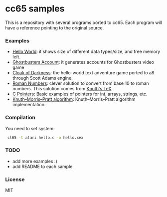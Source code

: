 #  cc65 samples

This is a repository with several programs ported to cc65. 
Each program will have a reference pointing to the original source.

### Examples

 * [Hello World](https://github.com/devwebcl/cc65-samples/blob/master/src/hello-world/hello.c): it shows size of different data types/size, and free memory left.
 * [Ghostbusters Account](https://github.com/devwebcl/cc65-samples/blob/master/src/ghostbusters/ghostbcc.c): it generates accounts for Ghostbusters video game
 * [Cloak of Darkness](https://github.com/devwebcl/cc65-samples/blob/master/src/cloak/cloak.c): the hello-world text adventure game ported to a8 through Scott Adams engine.
 * [Roman Numbers](https://github.com/devwebcl/cc65-samples/blob/master/src/romans/romans.c): clever solution to convert from base 10 to roman numbers. This solution comes from [Knuth's TeX](http://mirrors.ctan.org/systems/knuth/dist/tex/tex.web).
 * [C Pointers](https://github.com/devwebcl/cc65-samples/blob/master/src/pointers/pointers.c): Basic examples of pointers for int, arrays, strings, etc.
 * [Knuth–Morris–Pratt algorithm](https://github.com/devwebcl/cc65-samples/blob/master/src/kmp/kmp.c): Knuth–Morris–Pratt algorithm implementation.
 

### Compilation
You need to set system:

```sh
 cl65 -t atari hello.c -o hello.xex
```


### TODO

 - add more examples :)
 - add README to each sample



### License

MIT
